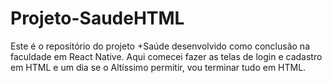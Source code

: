 # Projeto-SaudeHTML
Este é o repositório do projeto +Saúde desenvolvido como conclusão na faculdade em React Native. Aqui comecei fazer as telas de login e cadastro em HTML e um dia se o Altíssimo permitir, vou terminar tudo em HTML. 
